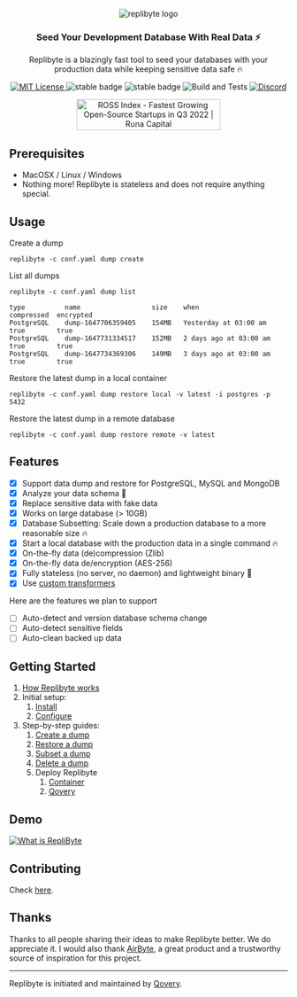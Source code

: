 <p align="center"> <img src="assets/RepliByte%20Logo.png" alt="replibyte logo"/> </p>

<h3 align="center">Seed Your Development Database With Real Data ⚡️</h3>
<p align="center">Replibyte is a blazingly fast tool to seed your databases with your production data while keeping sensitive data safe 🔥</p>

<p align="center">
<a href="https://opensource.org/licenses/MIT"> <img alt="MIT License" src="https://img.shields.io/badge/License-MIT-yellow.svg"> </a>
<img src="https://img.shields.io/badge/stability-stable-green.svg?style=flat-square" alt="stable badge">
<img src="https://img.shields.io/badge/stability-stable-green.svg?style=flat-square" alt="stable badge">
<img src="https://github.com/Qovery/replibyte/actions/workflows/build-and-test.yml/badge.svg?style=flat-square" alt="Build and Tests">
<a href="https://discord.qovery.com"> <img alt="Discord" src="https://img.shields.io/discord/688766934917185556?label=discord&style=flat-square"> </a>
</p>

<p align="center">
<a href="https://runacap.com/ross-index/q3-2022/" target="_blank" rel="noopener">
<img style="width: 260px; height: 56px" src="https://runacap.com/wp-content/uploads/2022/10/ROSS_badge_black_Q3_2022.svg" alt="ROSS Index - Fastest Growing Open-Source Startups in Q3 2022 | Runa Capital" width="260" height="56" />
</a>

</p>

## Prerequisites

- MacOSX / Linux / Windows
- Nothing more! Replibyte is stateless and does not require anything special.

## Usage

Create a dump

```shell
replibyte -c conf.yaml dump create
```

List all dumps

```shell
replibyte -c conf.yaml dump list

type          name                  size    when                    compressed  encrypted
PostgreSQL    dump-1647706359405    154MB   Yesterday at 03:00 am   true        true
PostgreSQL    dump-1647731334517    152MB   2 days ago at 03:00 am  true        true
PostgreSQL    dump-1647734369306    149MB   3 days ago at 03:00 am  true        true
```

Restore the latest dump in a local container

```shell
replibyte -c conf.yaml dump restore local -v latest -i postgres -p 5432
```

Restore the latest dump in a remote database

```shell
replibyte -c conf.yaml dump restore remote -v latest
```

## Features

- [x] Support data dump and restore for PostgreSQL, MySQL and MongoDB
- [x] Analyze your data schema 🔎
- [x] Replace sensitive data with fake data
- [x] Works on large database (> 10GB)
- [x] Database Subsetting: Scale down a production database to a more reasonable size 🔥
- [x] Start a local database with the production data in a single command 🔥
- [x] On-the-fly data (de)compression (Zlib)
- [x] On-the-fly data de/encryption (AES-256)
- [x] Fully stateless (no server, no daemon) and lightweight binary 🍃
- [x] Use [custom transformers](examples/wasm)

Here are the features we plan to support

- [ ] Auto-detect and version database schema change
- [ ] Auto-detect sensitive fields
- [ ] Auto-clean backed up data

## Getting Started

1. [How Replibyte works](https://www.replibyte.com/docs/how-replibyte-works)
2. Initial setup: 
   1. [Install](https://www.replibyte.com/docs/getting-started/installation)
   2. [Configure](https://www.replibyte.com/docs/getting-started/configuration)
3. Step-by-step guides:
   1. [Create a dump](https://www.replibyte.com/docs/guides/create-a-dump)
   2. [Restore a dump](https://www.replibyte.com/docs/guides/restore-a-dump)
   3. [Subset a dump](https://www.replibyte.com/docs/guides/subset-a-dump)
   4. [Delete a dump](https://www.replibyte.com/docs/guides/delete-a-dump)
   5. Deploy Replibyte
      1. [Container](https://www.replibyte.com/docs/guides/deploy-replibyte/container)
      2. [Qovery](https://www.replibyte.com/docs/guides/deploy-replibyte/qovery)

## Demo

[![What is RepliByte](assets/video_.png)](https://www.youtube.com/watch?v=IKeLnZvECQw)

## Contributing

Check [here](https://www.replibyte.com/docs/contributing).

## Thanks

Thanks to all people sharing their ideas to make Replibyte better. We do appreciate it. I would also thank [AirByte](https://airbyte.com/),
a great product and a trustworthy source of inspiration for this project.

---

Replibyte is initiated and maintained by [Qovery](https://www.qovery.com?ref=replibyte-readme). 
